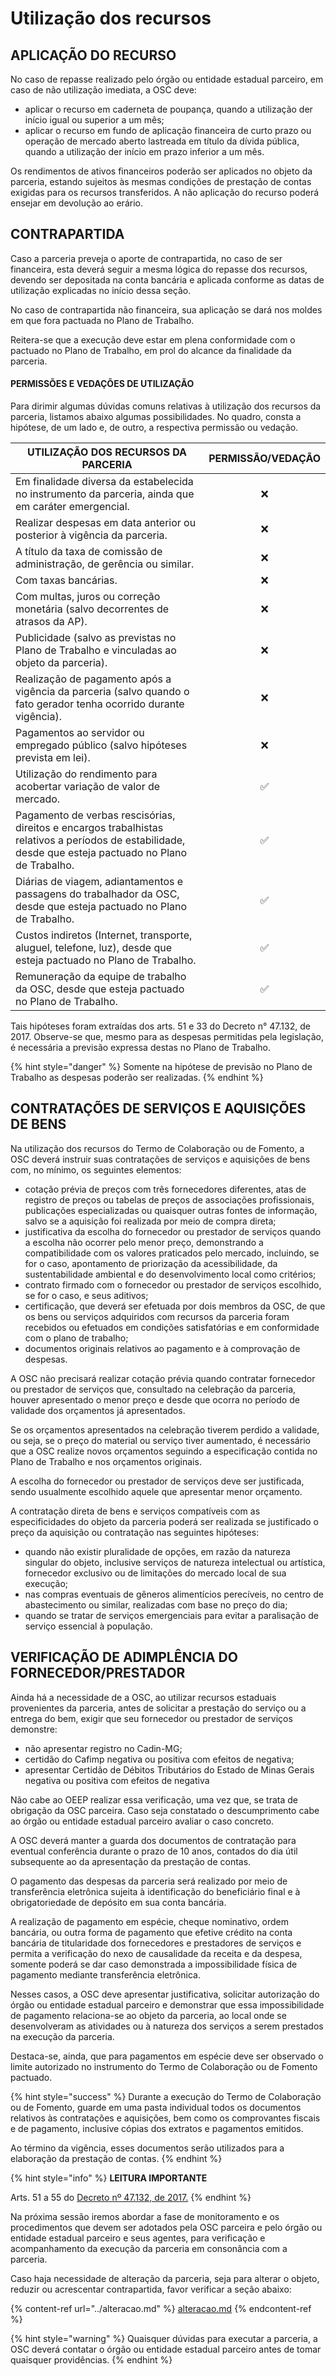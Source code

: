 # Utilização dos recursos

## APLICAÇÃO DO RECURSO

No caso de repasse realizado pelo órgão ou entidade estadual parceiro, em caso de não utilização imediata, a OSC deve:

* aplicar o recurso em caderneta de poupança, quando a utilização der início igual ou superior a um mês;&#x20;
* aplicar o recurso em fundo de aplicação financeira de curto prazo ou operação de mercado aberto lastreada em título da dívida pública, quando a utilização der início em prazo inferior a um mês.&#x20;

Os rendimentos de ativos financeiros poderão ser aplicados no objeto da parceria, estando sujeitos às mesmas condições de prestação de contas exigidas para os recursos transferidos. A não aplicação do recurso poderá ensejar em devolução ao erário.

## CONTRAPARTIDA

Caso a parceria preveja o aporte de contrapartida, no caso de ser financeira, esta deverá seguir a mesma lógica do repasse dos recursos, devendo ser depositada na conta bancária e aplicada conforme as datas de utilização explicadas no início dessa seção.

No caso de contrapartida não financeira, sua aplicação se dará nos moldes em que fora pactuada no Plano de Trabalho.

Reitera-se que a execução deve estar em plena conformidade com o pactuado no Plano de Trabalho, em prol do alcance da finalidade da parceria.

#### PERMISSÕES E VEDAÇÕES DE UTILIZAÇÃO

Para dirimir algumas dúvidas comuns relativas à utilização dos recursos da parceria, listamos abaixo algumas possibilidades. No quadro, consta a hipótese, de um lado e, de outro, a respectiva permissão ou vedação.

| **UTILIZAÇÃO DOS RECURSOS DA PARCERIA**                                                                                                                 | PERMISSÃO/VEDAÇÃO |
| ------------------------------------------------------------------------------------------------------------------------------------------------------- | :---------------: |
| Em finalidade diversa da estabelecida no instrumento da parceria, ainda que em caráter emergencial.                                                     |         ❌         |
| Realizar despesas em data anterior ou posterior à vigência da parceria.                                                                                 |         ❌         |
| A título da taxa de comissão de administração, de gerência ou similar.                                                                                  |         ❌         |
| Com taxas bancárias.                                                                                                                                    |         ❌         |
| Com multas, juros ou correção monetária (salvo decorrentes de atrasos da AP).                                                                           |         ❌         |
| Publicidade (salvo as previstas no Plano de Trabalho e vinculadas ao objeto da parceria).                                                               |         ❌         |
| Realização de pagamento após a vigência da parceria (salvo quando o fato gerador tenha ocorrido durante vigência).                                      |         ❌         |
| Pagamentos ao servidor ou empregado público (salvo hipóteses prevista em lei).                                                                          |         ❌         |
| Utilização do rendimento para acobertar variação de valor de mercado.                                                                                   |         ✅         |
| Pagamento de verbas rescisórias, direitos e encargos trabalhistas relativos a períodos de estabilidade, desde que esteja pactuado no Plano de Trabalho. |         ✅         |
| Diárias de viagem, adiantamentos e passagens do trabalhador da OSC, desde que esteja pactuado no Plano de Trabalho.                                     |         ✅         |
| Custos indiretos (Internet, transporte, aluguel, telefone, luz), desde que esteja pactuado no Plano de Trabalho.                                        |         ✅         |
| Remuneração da equipe de trabalho da OSC, desde que esteja pactuado no Plano de Trabalho.                                                               |         ✅         |

Tais hipóteses foram extraídas dos arts. 51 e 33 do Decreto n° 47.132, de 2017. Observe-se que, mesmo para as despesas permitidas pela legislação, é necessária a previsão expressa destas no Plano de Trabalho.

{% hint style="danger" %}
Somente na hipótese de previsão no Plano de Trabalho as despesas poderão ser realizadas.
{% endhint %}

## CONTRATAÇÕES DE SERVIÇOS E AQUISIÇÕES DE BENS

Na utilização dos recursos do Termo de Colaboração ou de Fomento, a OSC deverá instruir suas contratações de serviços e aquisições de bens com, no mínimo, os seguintes elementos:&#x20;

* cotação prévia de preços com três fornecedores diferentes, atas de registro de preços ou tabelas de preços de associações profissionais, publicações especializadas ou quaisquer outras fontes de informação, salvo se a aquisição foi realizada por meio de compra direta;&#x20;
* justificativa da escolha do fornecedor ou prestador de serviços quando a escolha não ocorrer pelo menor preço, demonstrando a compatibilidade com os valores praticados pelo mercado, incluindo, se for o caso, apontamento de priorização da acessibilidade, da sustentabilidade ambiental e do desenvolvimento local como critérios;&#x20;
* contrato firmado com o fornecedor ou prestador de serviços escolhido, se for o caso, e seus aditivos;
* certificação, que deverá ser efetuada por dois membros da OSC, de que os bens ou serviços adquiridos com recursos da parceria foram recebidos ou efetuados em condições satisfatórias e em conformidade com o plano de trabalho;&#x20;
* documentos originais relativos ao pagamento e à comprovação de despesas.&#x20;

A OSC não precisará realizar cotação prévia quando contratar fornecedor ou prestador de serviços que, consultado na celebração da parceria, houver apresentado o menor preço e desde que ocorra no período de validade dos orçamentos já apresentados.&#x20;

Se os orçamentos apresentados na celebração tiverem perdido a validade, ou seja, se o preço do material ou serviço tiver aumentado, é necessário que a OSC realize novos orçamentos seguindo a especificação contida no Plano de Trabalho e nos orçamentos originais.&#x20;

A escolha do fornecedor ou prestador de serviços deve ser justificada, sendo usualmente escolhido aquele que apresentar menor orçamento.

A contratação direta de bens e serviços compatíveis com as especificidades do objeto da parceria poderá ser realizada se justificado o preço da aquisição ou contratação nas seguintes hipóteses:&#x20;

* quando não existir pluralidade de opções, em razão da natureza singular do objeto, inclusive serviços de natureza intelectual ou artística, fornecedor exclusivo ou de limitações do mercado local de sua execução;
* nas compras eventuais de gêneros alimentícios perecíveis, no centro de abastecimento ou similar, realizadas com base no preço do dia;
* quando se tratar de serviços emergenciais para evitar a paralisação de serviço essencial à população.

## VERIFICAÇÃO DE ADIMPLÊNCIA DO FORNECEDOR/PRESTADOR

Ainda há a necessidade de a OSC, ao utilizar recursos estaduais provenientes da parceria, antes de solicitar a prestação do serviço ou a entrega do bem, exigir que seu fornecedor ou prestador de serviços demonstre:&#x20;

* não apresentar registro no Cadin-MG;
* certidão do Cafimp negativa ou positiva com efeitos de negativa;
* apresentar Certidão de Débitos Tributários do Estado de Minas Gerais negativa ou positiva com efeitos de negativa

Não cabe ao OEEP realizar essa verificação, uma vez que, se trata de obrigação da OSC parceira. Caso seja constatado o descumprimento cabe ao órgão ou entidade estadual parceiro avaliar o caso concreto.

A OSC deverá manter a guarda dos documentos de contratação para eventual conferência durante o prazo de 10 anos, contados do dia útil subsequente ao da apresentação da prestação de contas.&#x20;

O pagamento das despesas da parceria será realizado por meio de transferência eletrônica sujeita à identificação do beneficiário final e à obrigatoriedade de depósito em sua conta bancária.

A realização de pagamento em espécie, cheque nominativo, ordem bancária, ou outra forma de pagamento que efetive crédito na conta bancária de titularidade dos fornecedores e prestadores de serviços e permita a verificação do nexo de causalidade da receita e da despesa, somente poderá se dar caso demonstrada a impossibilidade física de pagamento mediante transferência eletrônica.&#x20;

Nesses casos, a OSC deve apresentar justificativa, solicitar autorização do órgão ou entidade estadual parceiro e demonstrar que essa impossibilidade de pagamento relaciona-se ao objeto da parceria, ao local onde se desenvolveram as atividades ou à natureza dos serviços a serem prestados na execução da parceria.&#x20;

Destaca-se, ainda, que para pagamentos em espécie deve ser observado o limite autorizado no instrumento do Termo de Colaboração ou de Fomento pactuado.

{% hint style="success" %}
Durante a execução do Termo de Colaboração ou de Fomento, guarde em uma pasta individual todos os documentos relativos às contratações e aquisições, bem como os comprovantes fiscais e de pagamento, inclusive cópias dos extratos e pagamentos emitidos.&#x20;

Ao término da vigência, esses documentos serão utilizados para a elaboração da prestação de contas.
{% endhint %}

{% hint style="info" %}
**LEITURA IMPORTANTE**&#x20;

Arts. 51 a 55 do [Decreto nº 47.132, de 2017.](https://www.almg.gov.br/consulte/legislacao/completa/completa-nova-min.html?tipo=DEC\&num=47132\&ano=2017)
{% endhint %}

Na próxima sessão iremos abordar a fase de monitoramento e os procedimentos que devem ser adotados pela OSC parceira e pelo órgão ou entidade estadual parceiro e seus agentes, para verificação e acompanhamento da execução da parceria em consonância com a parceria.

Caso haja necessidade de alteração da parceria, seja para alterar o objeto, reduzir ou acrescentar contrapartida, favor verificar a seção abaixo:

{% content-ref url="../alteracao.md" %}
[alteracao.md](../alteracao.md)
{% endcontent-ref %}

{% hint style="warning" %}
Quaisquer dúvidas para executar a parceria, a OSC deverá contatar o órgão ou entidade estadual parceiro antes de tomar quaisquer providências.
{% endhint %}
